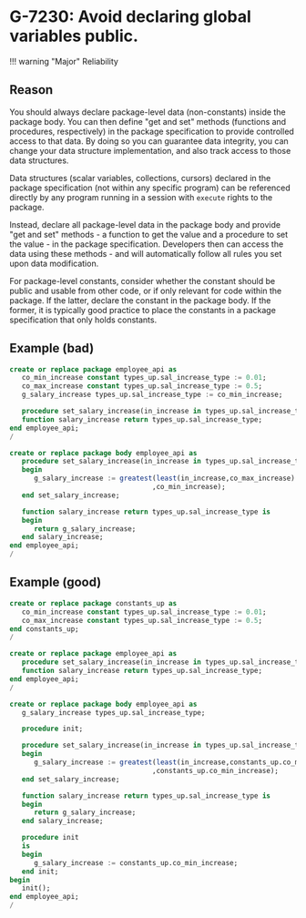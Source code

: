 # G-7230: Avoid declaring global variables public.

!!! warning "Major"
    Reliability

## Reason

You should always declare package-level data (non-constants) inside the package body. You can then define "get and set" methods (functions and procedures, respectively) in the package specification to provide controlled access to that data. By doing so you can guarantee data integrity, you can change your data structure implementation, and also track access to those data structures. 

Data structures (scalar variables, collections, cursors) declared in the package specification (not within any specific program) can be referenced directly by any program running in a session with `execute` rights to the package.

Instead, declare all package-level data in the package body and provide "get and set" methods - a function to get the value and a procedure to set the value - in the package specification. Developers then can access the data using these methods - and will automatically follow all rules you set upon data modification.

For package-level constants, consider whether the constant should be public and usable from other code, or if only relevant for code within the package. If the latter, declare the constant in the package body. If the former, it is typically good practice to place the constants in a package specification that only holds constants.

## Example (bad)

``` sql
create or replace package employee_api as
   co_min_increase constant types_up.sal_increase_type := 0.01;
   co_max_increase constant types_up.sal_increase_type := 0.5;
   g_salary_increase types_up.sal_increase_type := co_min_increase;

   procedure set_salary_increase(in_increase in types_up.sal_increase_type);
   function salary_increase return types_up.sal_increase_type;
end employee_api;
/

create or replace package body employee_api as
   procedure set_salary_increase(in_increase in types_up.sal_increase_type) is
   begin
      g_salary_increase := greatest(least(in_increase,co_max_increase)
                                   ,co_min_increase);
   end set_salary_increase;

   function salary_increase return types_up.sal_increase_type is
   begin
      return g_salary_increase;
   end salary_increase;
end employee_api;
/
```

## Example (good)

``` sql
create or replace package constants_up as
   co_min_increase constant types_up.sal_increase_type := 0.01;
   co_max_increase constant types_up.sal_increase_type := 0.5;
end constants_up;
/

create or replace package employee_api as
   procedure set_salary_increase(in_increase in types_up.sal_increase_type);
   function salary_increase return types_up.sal_increase_type;
end employee_api;
/

create or replace package body employee_api as
   g_salary_increase types_up.sal_increase_type;

   procedure init;

   procedure set_salary_increase(in_increase in types_up.sal_increase_type) is
   begin
      g_salary_increase := greatest(least(in_increase,constants_up.co_max_increase)
                                   ,constants_up.co_min_increase);
   end set_salary_increase;

   function salary_increase return types_up.sal_increase_type is
   begin
      return g_salary_increase;
   end salary_increase;

   procedure init
   is
   begin
      g_salary_increase := constants_up.co_min_increase;
   end init;
begin
   init();
end employee_api;
/
```